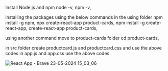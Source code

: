 Install Node.js and npm
node -v,
npm -v,


installing the packages using the below commands in the using folder
npm install -g npm,
npx create-react-app product-cards,
npm install -g create-react-app,
create-react-app product-cards,


using another command move to product-cards folder
cd product-cards,


in src folder create productcard.js and productcard.css and use the above codes
in app.js and app.css use the above codes

![React App - Brave 23-05-2024 15_03_06](https://github.com/TumuSanjay000/react1/assets/144722861/5bc25d69-8945-479a-993c-24e33b030e71)
